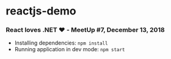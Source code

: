 # reactjs-demo #

### React loves .NET ❤️ - MeetUp #7, December 13, 2018 ###

 * Installing dependencies: `npm install`
 * Running application in dev mode: `npm start`
